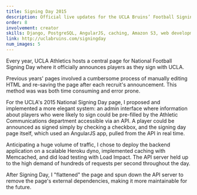 ```yaml
---
title: Signing Day 2015
description: Official live updates for the UCLA Bruins’ Football Signing Day
order: 8
involvement: creator
skills: Django, PostgreSQL, AngularJS, caching, Amazon S3, web development
link: http://uclabruins.com/signingday
num_images: 5
---
```


Every year, UCLA Athletics hosts a central page for National Football Signing Day where it officially announces players as they sign with UCLA.

Previous years' pages involved a cumbersome process of manually editing HTML and re-saving the page after each recruit's announcement. This method was was both time consuming and error prone.

For the UCLA's 2015 National Signing Day page, I proposed and implemented a more elegant system: an admin interface where information about players who were likely to sign could be pre-filled by the Athletic Communications department accessible via an API. A player could be announced as signed simply by checking a checkbox, and the signing day page itself, which used an AngularJS app, pulled from the API in real time.

Anticipating a huge volume of traffic, I chose to deploy the backend application on a scalable Heroku dyno, implemented caching with Memcached, and did load testing with Load Impact. The API server held up to the high demand of hundreds of requests per second throughout the day.

After Signing Day, I "flattened" the page and spun down the API server to remove the page's external dependencies, making it more maintainable for the future.